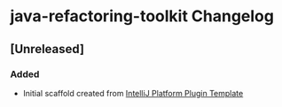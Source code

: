 <!-- Keep a Changelog guide -> https://keepachangelog.com -->

# java-refactoring-toolkit Changelog

## [Unreleased]
### Added
- Initial scaffold created from [IntelliJ Platform Plugin Template](https://github.com/JetBrains/intellij-platform-plugin-template)

